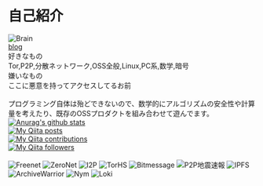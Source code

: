 # 自己紹介
![Brain](https://img.shields.io/badge/Brain-Not_Working-red)
<br>
[blog](https://kris.fail)<br>
好きなもの<br>
Tor,P2P,分散ネットワーク,OSS全般,Linux,PC系,数学,暗号<br>
嫌いなもの<br>
ここに悪意を持ってアクセスしてるお前<br><br>
プログラミング自体は殆どできないので、数学的にアルゴリズムの安全性や計算量を考えたり、既存のOSSプロダクトを組み合わせて遊んでます。<br>
[![Anurag's github stats](https://github-readme-stats.vercel.app/api?username=yuuki76)](https://github.com/anuraghazra/github-readme-stats)<br>
[![My Qiita posts](https://qiita-badge.apiapi.app/s/yuuki76/posts.svg)](http://qiita.com/yuuki76)<br>
[![My Qiita contributions](https://qiita-badge.apiapi.app/s/yuuki76/contributions.svg)](http://qiita.com/yuuki76)<br>
[![My Qiita followers](https://qiita-badge.apiapi.app/s/yuuki76/followers.svg)](http://qiita.com/yuuki76)<br>
<br>
![Freenet](https://img.shields.io/badge/Freenet-Stop-red)
![ZeroNet](https://img.shields.io/badge/ZeroNet-Working-brightgreen)
![I2P](https://img.shields.io/badge/I2P-Working-brightgreen)
![TorHS](https://img.shields.io/badge/TorHS-Working-brightgreen)
![Bitmessage](https://img.shields.io/badge/Bitmessage-UNUSED-orange)
![P2P地震速報](https://img.shields.io/badge/P2P地震速報-Working-brightgreen)
![IPFS](https://img.shields.io/badge/IPFS-Working-brightgreen)
![ArchiveWarrior](https://img.shields.io/badge/ArchiveWarrior-Working-brightgreen)
![Nym](https://img.shields.io/badge/Nym-Working-brightgreen)
![Loki](https://img.shields.io/badge/Loki-Working-brightgreen)
